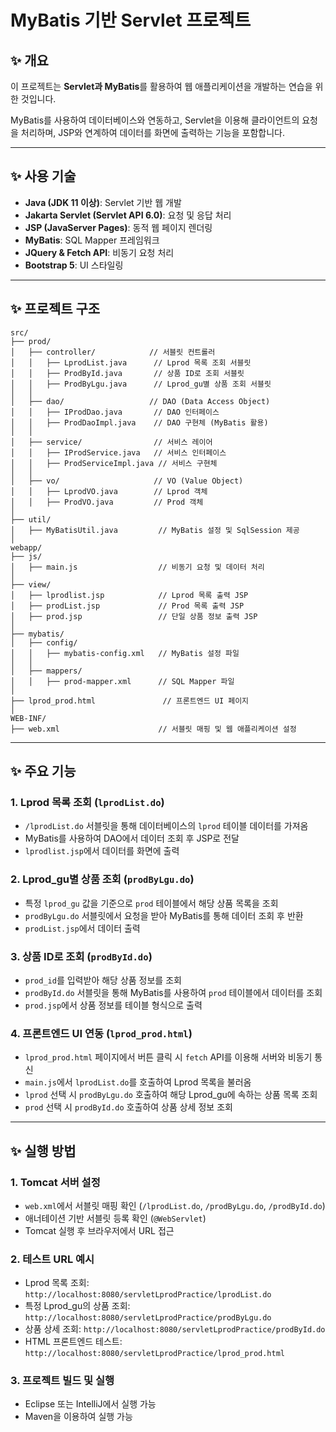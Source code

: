 # MyBatis 기반 Servlet 프로젝트

## ✨ 개요

이 프로젝트는 **Servlet과 MyBatis**를 활용하여 웹 애플리케이션을 개발하는 연습을 위한 것입니다.

MyBatis를 사용하여 데이터베이스와 연동하고, Servlet을 이용해 클라이언트의 요청을 처리하며, JSP와 연계하여 데이터를 화면에 출력하는 기능을 포함합니다.

---

## ✨ 사용 기술

- **Java (JDK 11 이상)**: Servlet 기반 웹 개발
- **Jakarta Servlet (Servlet API 6.0)**: 요청 및 응답 처리
- **JSP (JavaServer Pages)**: 동적 웹 페이지 렌더링
- **MyBatis**: SQL Mapper 프레임워크
- **JQuery & Fetch API**: 비동기 요청 처리
- **Bootstrap 5**: UI 스타일링

---

## ✨ 프로젝트 구조

```
src/
├── prod/
│   ├── controller/            // 서블릿 컨트롤러
│   │   ├── LprodList.java      // Lprod 목록 조회 서블릿
│   │   ├── ProdById.java       // 상품 ID로 조회 서블릿
│   │   ├── ProdByLgu.java      // Lprod_gu별 상품 조회 서블릿
│   │
│   ├── dao/                   // DAO (Data Access Object)
│   │   ├── IProdDao.java       // DAO 인터페이스
│   │   ├── ProdDaoImpl.java    // DAO 구현체 (MyBatis 활용)
│   │
│   ├── service/                // 서비스 레이어
│   │   ├── IProdService.java   // 서비스 인터페이스
│   │   ├── ProdServiceImpl.java // 서비스 구현체
│   │
│   ├── vo/                     // VO (Value Object)
│   │   ├── LprodVO.java        // Lprod 객체
│   │   ├── ProdVO.java         // Prod 객체
│
├── util/
│   ├── MyBatisUtil.java         // MyBatis 설정 및 SqlSession 제공
│
webapp/
├── js/
│   ├── main.js                  // 비동기 요청 및 데이터 처리
│
├── view/
│   ├── lprodlist.jsp            // Lprod 목록 출력 JSP
│   ├── prodList.jsp             // Prod 목록 출력 JSP
│   ├── prod.jsp                 // 단일 상품 정보 출력 JSP
│
├── mybatis/
│   ├── config/
│   │   ├── mybatis-config.xml   // MyBatis 설정 파일
│   │
│   ├── mappers/
│   │   ├── prod-mapper.xml      // SQL Mapper 파일
│
├── lprod_prod.html               // 프론트엔드 UI 페이지
│
WEB-INF/
├── web.xml                      // 서블릿 매핑 및 웹 애플리케이션 설정

```

---

## ✨ 주요 기능

### 1. **Lprod 목록 조회 (`lprodList.do`)**

- `/lprodList.do` 서블릿을 통해 데이터베이스의 `lprod` 테이블 데이터를 가져옴
- MyBatis를 사용하여 DAO에서 데이터 조회 후 JSP로 전달
- `lprodlist.jsp`에서 데이터를 화면에 출력

### 2. **Lprod_gu별 상품 조회 (`prodByLgu.do`)**

- 특정 `lprod_gu` 값을 기준으로 `prod` 테이블에서 해당 상품 목록을 조회
- `prodByLgu.do` 서블릿에서 요청을 받아 MyBatis를 통해 데이터 조회 후 반환
- `prodList.jsp`에서 데이터 출력

### 3. **상품 ID로 조회 (`prodById.do`)**

- `prod_id`를 입력받아 해당 상품 정보를 조회
- `prodById.do` 서블릿을 통해 MyBatis를 사용하여 `prod` 테이블에서 데이터를 조회
- `prod.jsp`에서 상품 정보를 테이블 형식으로 출력

### 4. **프론트엔드 UI 연동 (`lprod_prod.html`)**

- `lprod_prod.html` 페이지에서 버튼 클릭 시 `fetch` API를 이용해 서버와 비동기 통신
- `main.js`에서 `lprodList.do`를 호출하여 Lprod 목록을 불러옴
- `lprod` 선택 시 `prodByLgu.do` 호출하여 해당 Lprod_gu에 속하는 상품 목록 조회
- `prod` 선택 시 `prodById.do` 호출하여 상품 상세 정보 조회

---

## ✨ 실행 방법

### 1. **Tomcat 서버 설정**

- `web.xml`에서 서블릿 매핑 확인 (`/lprodList.do`, `/prodByLgu.do`, `/prodById.do`)
- 애너테이션 기반 서블릿 등록 확인 (`@WebServlet`)
- Tomcat 실행 후 브라우저에서 URL 접근

### 2. **테스트 URL 예시**

- Lprod 목록 조회: `http://localhost:8080/servletLprodPractice/lprodList.do`
- 특정 Lprod_gu의 상품 조회: `http://localhost:8080/servletLprodPractice/prodByLgu.do`
- 상품 상세 조회: `http://localhost:8080/servletLprodPractice/prodById.do`
- HTML 프론트엔드 테스트: `http://localhost:8080/servletLprodPractice/lprod_prod.html`

### 3. **프로젝트 빌드 및 실행**

- Eclipse 또는 IntelliJ에서 실행 가능
- Maven을 이용하여 실행 가능
